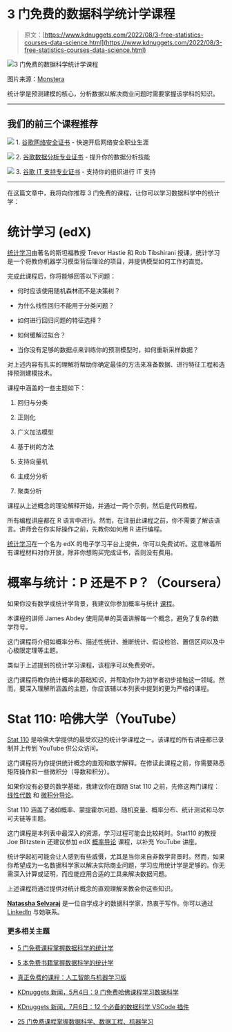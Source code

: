 # 3 门免费的数据科学统计学课程

> 原文：[https://www.kdnuggets.com/2022/08/3-free-statistics-courses-data-science.html](https://www.kdnuggets.com/2022/08/3-free-statistics-courses-data-science.html)

![3 门免费的数据科学统计学课程](../Images/1049ff9c0f66da5c3ec2098771891f88.png)

图片来源：[Monstera](https://www.pexels.com/photo/serious-black-student-writing-mathematical-example-on-blackboard-6238037/)

统计学是预测建模的核心，分析数据以解决商业问题时需要掌握该学科的知识。

* * *

## 我们的前三个课程推荐

![](../Images/0244c01ba9267c002ef39d4907e0b8fb.png) 1\. [谷歌网络安全证书](https://www.kdnuggets.com/google-cybersecurity) - 快速开启网络安全职业生涯

![](../Images/e225c49c3c91745821c8c0368bf04711.png) 2\. [谷歌数据分析专业证书](https://www.kdnuggets.com/google-data-analytics) - 提升你的数据分析技能

![](../Images/0244c01ba9267c002ef39d4907e0b8fb.png) 3\. [谷歌 IT 支持专业证书](https://www.kdnuggets.com/google-itsupport) - 支持你的组织进行 IT 支持

* * *

在这篇文章中，我将向你推荐 3 门免费的课程，让你可以学习数据科学中的统计学：

# 统计学习 (edX)

[统计学习](http://edx.org/course/statistical-learning)由著名的斯坦福教授 Trevor Hastie 和 Rob Tibshirani 授课，统计学习是一个将教你机器学习模型背后理论的项目，并提供模型如何工作的直觉。

完成此课程后，你将能够回答以下问题：

+   何时应该使用随机森林而不是决策树？

+   为什么线性回归不能用于分类问题？

+   如何进行回归问题的特征选择？

+   如何缓解过拟合？

+   当你没有足够的数据点来训练你的预测模型时，如何重新采样数据？

对上述内容有扎实的理解将帮助你确定最佳的方法来准备数据、进行特征工程和选择预测建模技术。

课程中涵盖的一些主题如下：

1.  回归与分类

1.  正则化

1.  广义加法模型

1.  基于树的方法

1.  支持向量机

1.  主成分分析

1.  聚类分析

课程从上述概念的理论解释开始，并通过一两个示例，然后是代码教程。

所有编程讲座都在 R 语言中进行。然而，在注册此课程之前，你不需要了解该语言。讲师会在你实际操作之前，先教你如何用 R 进行编程。

[统计学习](http://edx.org/course/statistical-learning)在一个名为 edX 的电子学习平台上提供，你可以免费试听。这意味着所有课程材料对你开放，除非你想购买完成证书，否则没有费用。

# 概率与统计：P 还是不 P？（Coursera）

如果你没有数学或统计学背景，我建议你参加概率与统计 [课程](https://www.coursera.org/learn/probability-statistics)。

本课程的讲师 James Abdey 使用简单的英语讲解每一个概念，避免了复杂的数学符号。

这门课程将介绍如概率分布、描述性统计、推断统计、假设检验、置信区间以及中心极限定理等主题。

类似于上述提到的统计学习课程，该程序可以免费旁听。

这门课程将教你统计概率的基础知识，并帮助你作为初学者初步接触这一领域。然而，要深入理解所涵盖的主题，你应该辅以本列表中提到的更为严格的课程。

# Stat 110: 哈佛大学（YouTube）

[Stat 110](https://www.youtube.com/watch?v=KbB0FjPg0mw&list=PL2SOU6wwxB0uwwH80KTQ6ht66KWxbzTIo&index=1) 是哈佛大学提供的最受欢迎的统计学课程之一。该课程的所有讲座都已录制并上传到 YouTube 供公众访问。

这门课程将为你提供统计概念的直观和数学解释。在修读此课程之前，你需要熟悉矩阵操作和一些微积分（导数和积分）。

如果你没有必要的数学基础，我建议你在跟随 Stat 110 之前，先修这两门课程：[线性代数](https://www.coursera.org/learn/linear-algebra-machine-learning) 和 [微积分导论](https://www.coursera.org/learn/introduction-to-calculus)。

Stat 110 涵盖了诸如概率、蒙提霍尔问题、随机变量、概率分布、统计测试和马尔可夫链等主题。

这门课程是本列表中最深入的资源，学习过程可能会比较耗时。Stat110 的教授 Joe Blitzstein 还建议参加 edX [概率导论](https://www.edx.org/course/introduction-to-probability) 课程，以补充 YouTube 讲座。

统计学起初可能会让人感到有些威慑，尤其是当你来自非数学背景时。然而，如果你希望成为一名数据科学家以解决实际商业问题，学习应用统计学是足够的。你无需深入计算或证明，而应能应用合适的工具来解决数据问题。

上述课程将通过提供对统计概念的直观理解来教会你这些知识。

**[Natassha Selvaraj](https://www.natasshaselvaraj.com/)** 是一位自学成才的数据科学家，热衷于写作。你可以通过 [LinkedIn](https://www.linkedin.com/in/natassha-selvaraj-33430717a/) 与她联系。

### 更多相关主题

+   [5 门免费课程掌握数据科学的统计学](https://www.kdnuggets.com/5-free-courses-to-master-statistics-for-data-science)

+   [5 本免费书籍掌握数据科学的统计学](https://www.kdnuggets.com/5-free-books-to-master-statistics-for-data-science)

+   [真正免费的课程：人工智能与机器学习版](https://www.kdnuggets.com/free-courses-that-are-actually-free-ai-ml-edition)

+   [KDnuggets 新闻，5月4日：9 门免费哈佛课程学习数据科学](https://www.kdnuggets.com/2022/n18.html)

+   [KDnuggets 新闻，7月6日：12 个必备的数据科学 VSCode 插件](https://www.kdnuggets.com/2022/n27.html)

+   [25 门免费课程掌握数据科学、数据工程、机器学习](https://www.kdnuggets.com/25-free-courses-to-master-data-science-data-engineering-machine-learning-mlops-and-generative-ai)
